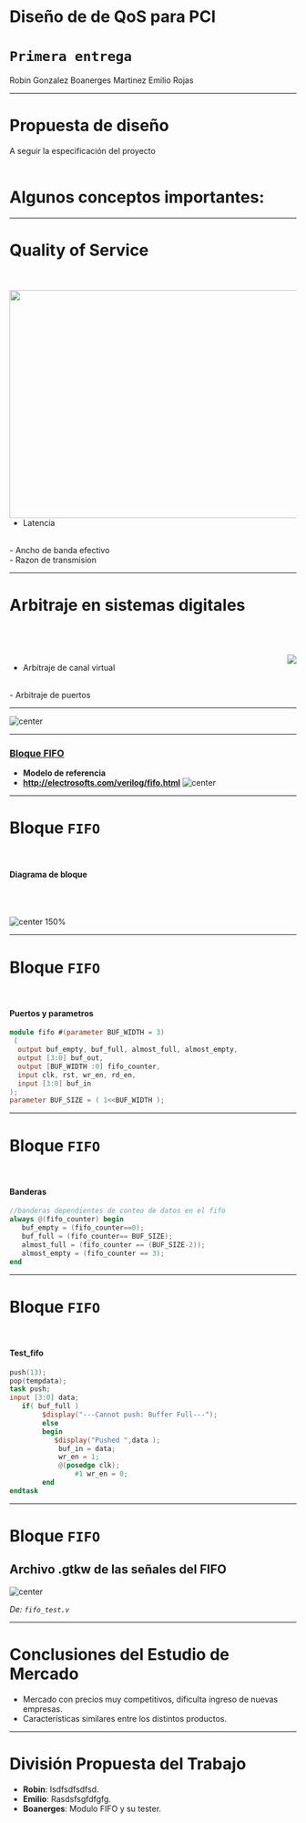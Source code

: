 <!-- $theme: default -->

# Diseño de de QoS para PCI

`Primera entrega`
===

Robin Gonzalez
Boanerges Martinez
Emilio Rojas

---

Propuesta de diseño
===

A seguir la especificación del proyecto
<br >
<br >



Algunos conceptos importantes:
===

---

Quality of Service
===
<br >
<br >

<img style="float: right;" src="https://www.howtogeek.com/wp-content/uploads/2016/03/img_56eed7b28119c.png"  height="400" width="520">

- Latencia
 <br >
- Ancho de banda efectivo
 <br >
- Razon de transmision

---

Arbitraje en sistemas digitales
===
<br >
<br >
<br >

<img style="float: right;" src="http://www.snapptraffic.com/wp-content/uploads/2013/07/Round_Robin_Distribution_Graphic1.jpg">

- Arbitraje de canal virtual
 <br >
- Arbitraje de puertos

---


![center](presentacion-1/Proyecto2.svg)

---

### [Bloque FIFO](http://electrosofts.com/verilog/fifo.html)

- __Modelo de referencia__ 
- __http://electrosofts.com/verilog/fifo.html__
![center](presentacion-1/fifo_block.jpg)

---

# Bloque ```FIFO```
<br >

#### Diagrama de bloque   
<br >
<br >


![center 150%](presentacion-1/fifodia.png)
<br >

---

# Bloque ```FIFO```
<br >

#### Puertos y parametros
```verilog
module fifo #(parameter BUF_WIDTH = 3)
 (
  output buf_empty, buf_full, almost_full, almost_empty, 
  output [3:0] buf_out,
  output [BUF_WIDTH :0] fifo_counter, 
  input clk, rst, wr_en, rd_en, 
  input [3:0] buf_in
);
parameter BUF_SIZE = ( 1<<BUF_WIDTH );
```
  
---

# Bloque ```FIFO```
<br >

#### Banderas
```verilog
//banderas dependientes de conteo de datos en el fifo
always @(fifo_counter) begin
   buf_empty = (fifo_counter==0);
   buf_full = (fifo_counter== BUF_SIZE);
   almost_full = (fifo_counter == (BUF_SIZE-2));
   almost_empty = (fifo_counter == 3);
end
```

---  

# Bloque ```FIFO```
<br >

#### Test_fifo

```verilog
push(13);
pop(tempdata);
task push;
input [3:0] data;
   if( buf_full )
        $display("---Cannot push: Buffer Full---");
        else
        begin
           $display("Pushed ",data );
			buf_in = data;
			wr_en = 1;
            @(posedge clk);
                #1 wr_en = 0;
        end
endtask
```

--- 


# Bloque ```FIFO```

## Archivo .gtkw de las señales del FIFO


![center](presentacion-1/fifo.png)

_De: ```fifo_test.v```_


---  

# Conclusiones del Estudio de Mercado

  - Mercado con precios muy competitivos, dificulta ingreso de nuevas empresas.
  - Características similares entre los distintos productos.


---

# División Propuesta del Trabajo

 
 - __Robin__: Isdfsdfsdfsd.
 - __Emilio__: Rasdsfsgfdfgfg.
 - __Boanerges__: Modulo FIFO y su tester.








